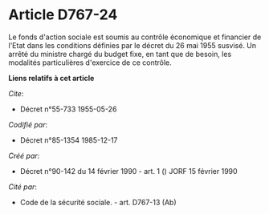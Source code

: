 # Article D767-24

Le fonds d'action sociale est soumis au contrôle économique et financier de l'Etat dans les conditions définies par le décret
du 26 mai 1955 susvisé. Un arrêté du ministre chargé du budget fixe, en tant que de besoin, les modalités particulières
d'exercice de ce contrôle.

**Liens relatifs à cet article**

_Cite_:

  - Décret n°55-733 1955-05-26

_Codifié par_:

  - Décret n°85-1354 1985-12-17

_Créé par_:

  - Décret n°90-142 du 14 février 1990 - art. 1 () JORF 15 février 1990

_Cité par_:

  - Code de la sécurité sociale. - art. D767-13 (Ab)
